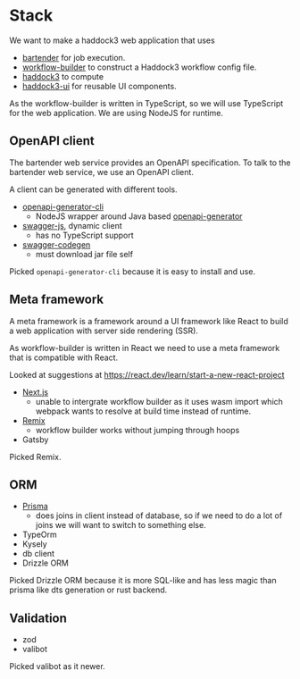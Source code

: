 # Stack

We want to make a haddock3 web application that uses

- [bartender](https://github.com/i-VRESSE/bartender) for job execution.
- [workflow-builder](https://github.com/i-VRESSE/workflow-builder) to construct a Haddock3 workflow config file.
- [haddock3](https://github.com/haddocking/haddock3) to compute
- [haddock3-ui](https://github.com/i-VRESSE/haddock3-ui) for reusable UI components.

As the workflow-builder is written in TypeScript, so we will use TypeScript for the web application.
We are using NodeJS for runtime.

## OpenAPI client

The bartender web service provides an OpenAPI specification.
To talk to the bartender web service, we use an OpenAPI client.

A client can be generated with different tools.

- [openapi-generator-cli](https://github.com/OpenAPITools/openapi-generator-cli)
  - NodeJS wrapper around Java based [openapi-generator](https://github.com/OpenAPITools/openapi-generator)
- [swagger-js](https://github.com/swagger-api/swagger-js), dynamic client
  - has no TypeScript support
- [swagger-codegen](https://github.com/swagger-api/swagger-codegen)
  - must download jar file self

Picked `openapi-generator-cli` because it is easy to install and use.

## Meta framework

A meta framework is a framework around a UI framework like React to build a web application with server side rendering (SSR).

As workflow-builder is written in React we need to use a meta framework that is compatible with React.

Looked at suggestions at <https://react.dev/learn/start-a-new-react-project>

- [Next.js](https://nextjs.org/)
  - unable to intergrate workflow builder as it uses wasm import which webpack wants to resolve at build time instead of runtime.
- [Remix](https://remix.run/)
  - workflow builder works without jumping through hoops
- Gatsby

Picked Remix.

## ORM

- [Prisma](https://www.prisma.io/)
  - does joins in client instead of database, so if we need to do a lot of joins we will want to switch to something else.
- TypeOrm
- Kysely
- db client
- Drizzle ORM

Picked Drizzle ORM because it is more SQL-like and has less magic than prisma like dts generation or rust backend.

## Validation

- zod
- valibot

Picked valibot as it newer.

